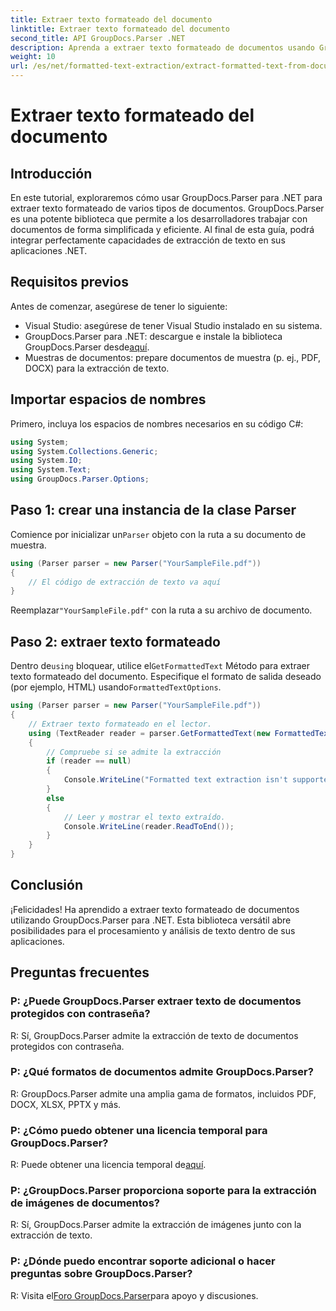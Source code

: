 ```yaml
---
title: Extraer texto formateado del documento
linktitle: Extraer texto formateado del documento
second_title: API GroupDocs.Parser .NET
description: Aprenda a extraer texto formateado de documentos usando GroupDocs.Parser para .NET. Extracción de texto simple y eficiente para sus aplicaciones.
weight: 10
url: /es/net/formatted-text-extraction/extract-formatted-text-from-document/
---
```


# Extraer texto formateado del documento

## Introducción
En este tutorial, exploraremos cómo usar GroupDocs.Parser para .NET para extraer texto formateado de varios tipos de documentos. GroupDocs.Parser es una potente biblioteca que permite a los desarrolladores trabajar con documentos de forma simplificada y eficiente. Al final de esta guía, podrá integrar perfectamente capacidades de extracción de texto en sus aplicaciones .NET.
## Requisitos previos
Antes de comenzar, asegúrese de tener lo siguiente:
- Visual Studio: asegúrese de tener Visual Studio instalado en su sistema.
-  GroupDocs.Parser para .NET: descargue e instale la biblioteca GroupDocs.Parser desde[aquí](https://releases.groupdocs.com/parser/net/).
- Muestras de documentos: prepare documentos de muestra (p. ej., PDF, DOCX) para la extracción de texto.
## Importar espacios de nombres
Primero, incluya los espacios de nombres necesarios en su código C#:
```csharp
using System;
using System.Collections.Generic;
using System.IO;
using System.Text;
using GroupDocs.Parser.Options;
```
## Paso 1: crear una instancia de la clase Parser
 Comience por inicializar un`Parser` objeto con la ruta a su documento de muestra.
```csharp
using (Parser parser = new Parser("YourSampleFile.pdf"))
{
    // El código de extracción de texto va aquí
}
```
 Reemplazar`"YourSampleFile.pdf"` con la ruta a su archivo de documento.

## Paso 2: extraer texto formateado
 Dentro de`using` bloquear, utilice el`GetFormattedText` Método para extraer texto formateado del documento. Especifique el formato de salida deseado (por ejemplo, HTML) usando`FormattedTextOptions`.
```csharp
using (Parser parser = new Parser("YourSampleFile.pdf"))
{
    // Extraer texto formateado en el lector.
    using (TextReader reader = parser.GetFormattedText(new FormattedTextOptions(FormattedTextMode.Html)))
    {
        // Compruebe si se admite la extracción
        if (reader == null)
        {
            Console.WriteLine("Formatted text extraction isn't supported.");
        }
        else
        {
            // Leer y mostrar el texto extraído.
            Console.WriteLine(reader.ReadToEnd());
        }
    }
}
```

## Conclusión
¡Felicidades! Ha aprendido a extraer texto formateado de documentos utilizando GroupDocs.Parser para .NET. Esta biblioteca versátil abre posibilidades para el procesamiento y análisis de texto dentro de sus aplicaciones.

## Preguntas frecuentes
### P: ¿Puede GroupDocs.Parser extraer texto de documentos protegidos con contraseña?
R: Sí, GroupDocs.Parser admite la extracción de texto de documentos protegidos con contraseña.
### P: ¿Qué formatos de documentos admite GroupDocs.Parser?
R: GroupDocs.Parser admite una amplia gama de formatos, incluidos PDF, DOCX, XLSX, PPTX y más.
### P: ¿Cómo puedo obtener una licencia temporal para GroupDocs.Parser?
 R: Puede obtener una licencia temporal de[aquí](https://purchase.groupdocs.com/temporary-license/).
### P: ¿GroupDocs.Parser proporciona soporte para la extracción de imágenes de documentos?
R: Sí, GroupDocs.Parser admite la extracción de imágenes junto con la extracción de texto.
### P: ¿Dónde puedo encontrar soporte adicional o hacer preguntas sobre GroupDocs.Parser?
 R: Visita el[Foro GroupDocs.Parser](https://forum.groupdocs.com/c/parser/17)para apoyo y discusiones.